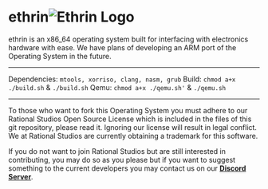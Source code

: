 # ethrin![Ethrin Logo](https://rationalstudios.github.io/EthrinLogo.png "Ethrin Logo")


ethrin is an x86_64 operating system built for interfacing with electronics hardware with ease. We have plans of developing an ARM port of the Operating System in the future.

---

Dependencies: `mtools, xorriso, clang, nasm, grub`
Build: `chmod a+x ./build.sh` & `./build.sh`
Qemu: `chmod a+x ./qemu.sh'` & `./qemu.sh`

---

To those who want to fork this Operating System you must adhere to our Rational Studios Open Source License which is included in the files of this git repository, please read it. Ignoring our license will result in legal conflict. We at Rational Studios are currently obtaining a trademark for this software.

If you do not want to join Rational Studios but are still interested in contributing, you may do so as you please but if you want to suggest something to the current developers you may contact us on our **[Discord Server](https://discord.gg/yw5PAaY8Pn "Discord Server")**.
